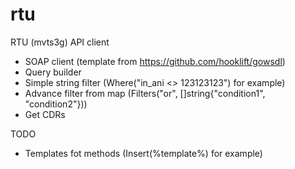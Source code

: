 # rtu
RTU (mvts3g) API client

* SOAP client (template from https://github.com/hooklift/gowsdl)
* Query builder
* Simple string filter (Where("in_ani <> 123123123") for example)
* Advance filter from map (Filters("or", []string{"condition1", "condition2"}))
* Get CDRs

TODO

* Templates fot methods (Insert(%template%) for example)
